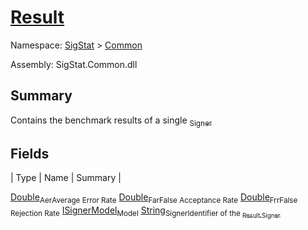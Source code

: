 # [Result](./Result.md)

Namespace: [SigStat]() > [Common](./README.md)

Assembly: SigStat.Common.dll

## Summary
Contains the benchmark results of a single [<sub>Signer</sub>](https://github.com/hargitomi97/sigstat/blob/master/docs/md/SigStat/Common/Signer.md)

## Fields

| Type | Name | Summary | 

[Double](https://docs.microsoft.com/en-us/dotnet/api/System.Double)<sub>Aer</sub><sub>Average Error Rate</sub>
[Double](https://docs.microsoft.com/en-us/dotnet/api/System.Double)<sub>Far</sub><sub>False Acceptance Rate</sub>
[Double](https://docs.microsoft.com/en-us/dotnet/api/System.Double)<sub>Frr</sub><sub>False Rejection Rate</sub>
[ISignerModel](./Pipeline/ISignerModel.md)<sub>Model</sub><sub></sub>
[String](https://docs.microsoft.com/en-us/dotnet/api/System.String)<sub>Signer</sub><sub>Identifier of the [<sub>Result.Signer</sub>](https://github.com/hargitomi97/sigstat/blob/master/docs/md/SigStat/Common/Result.md)</sub>


